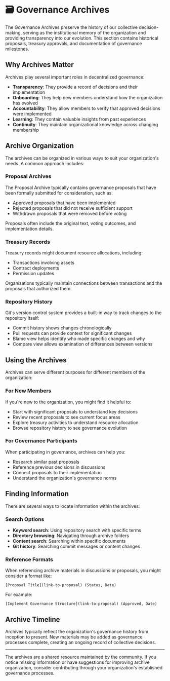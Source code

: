 <!-- CUSTOMIZE: Update with your organization's name -->
# 🗃️ Governance Archives

<!-- CUSTOMIZE: Modify this introduction to reflect your organization's approach to archives -->
The Governance Archives preserve the history of our collective decision-making, serving as the institutional memory of the organization and providing transparency into our evolution. This section contains historical proposals, treasury approvals, and documentation of governance milestones.

<!-- CUSTOMIZE: Adapt this section to highlight the importance of archives in your context -->
## Why Archives Matter

Archives play several important roles in decentralized governance:

- **Transparency**: They provide a record of decisions and their implementation
- **Onboarding**: They help new members understand how the organization has evolved
- **Accountability**: They allow members to verify that approved decisions were implemented
- **Learning**: They contain valuable insights from past experiences
- **Continuity**: They maintain organizational knowledge across changing membership

<!-- CUSTOMIZE: Update to reflect your archive organization structure -->
## Archive Organization

The archives can be organized in various ways to suit your organization's needs. A common approach includes:

<!-- CUSTOMIZE: Update to reflect your proposal archive structure -->
### Proposal Archives

The Proposal Archive typically contains governance proposals that have been formally submitted for consideration, such as:

- Approved proposals that have been implemented
- Rejected proposals that did not receive sufficient support
- Withdrawn proposals that were removed before voting

Proposals often include the original text, voting outcomes, and implementation details.

<!-- CUSTOMIZE: Update to reflect your treasury records approach -->
### Treasury Records

Treasury records might document resource allocations, including:

- Transactions involving assets
- Contract deployments
- Permission updates

Organizations typically maintain connections between transactions and the proposals that authorized them.

### Repository History

Git's version control system provides a built-in way to track changes to the repository itself:

- Commit history shows changes chronologically
- Pull requests can provide context for significant changes
- Blame view helps identify who made specific changes and why
- Compare view allows examination of differences between versions

<!-- CUSTOMIZE: Adapt this guidance to your organization's context -->
## Using the Archives

Archives can serve different purposes for different members of the organization:

### For New Members

If you're new to the organization, you might find it helpful to:

- Start with significant proposals to understand key decisions
- Review recent proposals to see current focus areas
- Explore treasury activities to understand resource allocation
- Browse repository history to see governance evolution

### For Governance Participants

When participating in governance, archives can help you:

- Research similar past proposals
- Reference previous decisions in discussions
- Connect proposals to their implementation
- Understand the organization's governance norms

## Finding Information

There are several ways to locate information within the archives:

### Search Options

- **Keyword search**: Using repository search with specific terms
- **Directory browsing**: Navigating through archive folders
- **Content search**: Searching within specific documents
- **Git history**: Searching commit messages or content changes

### Reference Formats

When referencing archive materials in discussions or proposals, you might consider a format like:

```
[Proposal Title](link-to-proposal) (Status, Date)
```

For example:
```
[Implement Governance Structure](link-to-proposal) (Approved, Date)
```

<!-- CUSTOMIZE: Update to reflect your archive timeline and maintenance process -->
## Archive Timeline

Archives typically reflect the organization's governance history from inception to present. New materials may be added as governance processes complete, creating an ongoing record of collective decisions.

---

The archives are a shared resource maintained by the community. If you notice missing information or have suggestions for improving archive organization, consider contributing through your organization's established governance processes.